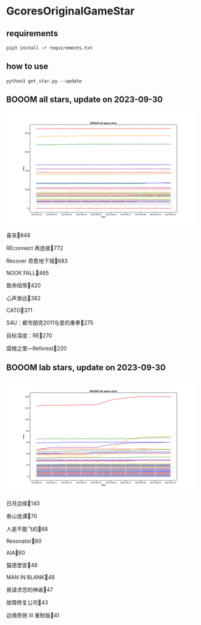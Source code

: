 # GcoresOriginalGameStar

## requirements
```
pip3 install -r requirements.txt
```

## how to use
```
python3 get_star.py --update
```

## BOOOM all stars, update on 2023-09-30 
<div align='center'>
<img src=./pics/all_stars.png alt='BOOOM stars' style='width:1000px;height:auto;'>
</div>

喜丧🌟848

REconnect 再连接🌟772

Recover 奇愈地下城🌟683

NOOK FALL🌟465

致命纽带🌟420

心声渺远🌟382

CATO🌟371

S4U：都市朋克2011与爱的重拳🌟275

目标深度：RE🌟270

腐根之里—Reforest🌟220

## BOOOM lab stars, update on 2023-09-30 
<div align='center'>
<img src=./pics/lab_stars.png alt='BOOOM stars' style='width:1000px;height:auto;'>
</div>

日月边缘🌟140

泰山诡谭🌟70

人是不能飞的🌟68

Resonator🌟60

AIA🌟60

猫德里安🌟48

MAN IN BLANK🌟48

我请求您的神谕🌟47

故障修复公司🌟43

边境奇旅 III 重制版🌟41


